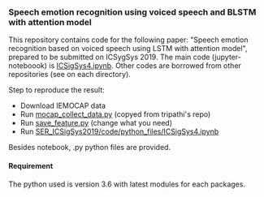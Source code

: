 ### Speech emotion recognition using voiced speech and BLSTM with attention model  

This repository contains code for the following paper: "Speech emotion recognition based on voiced speech using LSTM with attention model", prepared to be submitted on ICSygSys 2019. The main code (jupyter-noteboook) is [ICSigSys4.ipynb](https://github.com/bagustris/SER_ICSigSys2019/blob/master/code/python_files/ICSigSys4.ipynb). Other codes are borrowed from other repositories (see on each directory).

Step to reproduce the result:  
- Download IEMOCAP data
- Run [mocap_collect_data.py](https://github.com/bagustris/SER_ICSigSys2019/blob/master/code/python_files/mocap_data_collect.py) (copyed from tripathi's repo)
- Run [save_feature.py](https://github.com/bagustris/SER_ICSigSys2019/blob/master/code/python_files/save_feature.py) (change what you need)
- Run [SER_ICSigSys2019/code/python_files/ICSigSys4.ipynb](https://github.com/bagustris/SER_ICSigSys2019/blob/master/code/python_files/ICSigSys4.ipynb)

Besides notebook, .py python files are provided.

#### Requirement
The python used is version 3.6 with latest modules for each packages.
